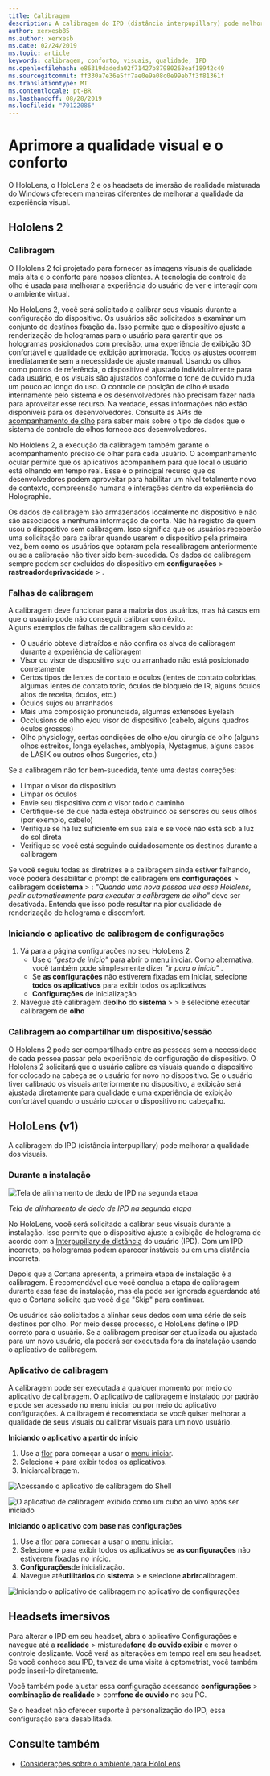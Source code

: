 ```yaml
---
title: Calibragem
description: A calibragem do IPD (distância interpupillary) pode melhorar a qualidade dos visuais. Os headsets do HoloLens e do Windows Mixed realm de imersão oferecem maneiras de personalizar o IPD.
author: xerxesb85
ms.author: xerxesb
ms.date: 02/24/2019
ms.topic: article
keywords: calibragem, conforto, visuais, qualidade, IPD
ms.openlocfilehash: e86319dadeda02f71427b87980268eaf18942c49
ms.sourcegitcommit: ff330a7e36e5ff7ae0e9a08c0e99eb7f3f81361f
ms.translationtype: MT
ms.contentlocale: pt-BR
ms.lasthandoff: 08/28/2019
ms.locfileid: "70122086"
---
```

# <a name="improve-visual-quality-and-comfort"></a>Aprimore a qualidade visual e o conforto
O HoloLens, o HoloLens 2 e os headsets de imersão de realidade misturada do Windows oferecem maneiras diferentes de melhorar a qualidade da experiência visual. 

## <a name="hololens-2"></a>Hololens 2

### <a name="calibration"></a>Calibragem

O Hololens 2 foi projetado para fornecer as imagens visuais de qualidade mais alta e o conforto para nossos clientes. A tecnologia de controle de olho é usada para melhorar a experiência do usuário de ver e interagir com o ambiente virtual.  

No HoloLens 2, você será solicitado a calibrar seus visuais durante a configuração do dispositivo. Os usuários são solicitados a examinar um conjunto de destinos fixação da. Isso permite que o dispositivo ajuste a renderização de hologramas para o usuário para garantir que os hologramas posicionados com precisão, uma experiência de exibição 3D confortável e qualidade de exibição aprimorada. Todos os ajustes ocorrem imediatamente sem a necessidade de ajuste manual. Usando os olhos como pontos de referência, o dispositivo é ajustado individualmente para cada usuário, e os visuais são ajustados conforme o fone de ouvido muda um pouco ao longo do uso. O controle de posição de olho é usado internamente pelo sistema e os desenvolvedores não precisam fazer nada para aproveitar esse recurso. Na verdade, essas informações não estão disponíveis para os desenvolvedores.
Consulte as APIs de [acompanhamento de olho](https://docs.microsoft.com/en-us/uwp/api/windows.perception.people.eyespose) para saber mais sobre o tipo de dados que o sistema de controle de olhos fornece aos desenvolvedores.

No Hololens 2, a execução da calibragem também garante o acompanhamento preciso de olhar para cada usuário. O acompanhamento ocular permite que os aplicativos acompanhem para que local o usuário está olhando em tempo real. Esse é o principal recurso que os desenvolvedores podem aproveitar para habilitar um nível totalmente novo de contexto, compreensão humana e interações dentro da experiência do Holographic.  

Os dados de calibragem são armazenados localmente no dispositivo e não são associados a nenhuma informação de conta. Não há registro de quem usou o dispositivo sem calibragem. Isso significa que os usuários receberão uma solicitação para calibrar quando usarem o dispositivo pela primeira vez, bem como os usuários que optaram pela rescalibragem anteriormente ou se a calibração não tiver sido bem-sucedida. Os dados de calibragem sempre podem ser excluídos do dispositivo em **configurações** > **rastreador**de**privacidade** > . 

### <a name="calibration-failures"></a>Falhas de calibragem
A calibragem deve funcionar para a maioria dos usuários, mas há casos em que o usuário pode não conseguir calibrar com êxito.  
Alguns exemplos de falhas de calibragem são devido a:
- O usuário obteve distraídos e não confira os alvos de calibragem durante a experiência de calibragem
- Visor ou visor de dispositivo sujo ou arranhado não está posicionado corretamente 
- Certos tipos de lentes de contato e óculos (lentes de contato coloridas, algumas lentes de contato toric, óculos de bloqueio de IR, alguns óculos altos de receita, óculos, etc.)
- Óculos sujos ou arranhados
- Mais uma composição pronunciada, algumas extensões Eyelash
- Occlusions de olho e/ou visor do dispositivo (cabelo, alguns quadros óculos grossos)
- Olho physiology, certas condições de olho e/ou cirurgia de olho (alguns olhos estreitos, longa eyelashes, amblyopia, Nystagmus, alguns casos de LASIK ou outros olhos Surgeries, etc.)

Se a calibragem não for bem-sucedida, tente uma destas correções: 
- Limpar o visor do dispositivo
- Limpar os óculos
- Envie seu dispositivo com o visor todo o caminho
- Certifique-se de que nada esteja obstruindo os sensores ou seus olhos (por exemplo, cabelo) 
- Verifique se há luz suficiente em sua sala e se você não está sob a luz do sol direta
- Verifique se você está seguindo cuidadosamente os destinos durante a calibragem

Se você seguiu todas as diretrizes e a calibragem ainda estiver falhando, você poderá desabilitar o prompt de calibragem em **configurações** > calibragem do**sistema** > : *"Quando uma nova pessoa usa esse Hololens, pedir automaticamente para executar a calibragem de olho"* deve ser desativada. Entenda que isso pode resultar na pior qualidade de renderização de holograma e discomfort.

### <a name="launching-the-calibration-app-from-settings"></a>Iniciando o aplicativo de calibragem de configurações
1. Vá para a página configurações no seu HoloLens 2
    * Use o *"gesto de início"* para abrir o [menu iniciar](navigating-the-windows-mixed-reality-home.md#start-menu). Como alternativa, você também pode simplesmente dizer *"ir para o início"* .
    * Se **as configurações** não estiverem fixadas em Iniciar, selecione **todos os aplicativos** para exibir todos os aplicativos
    * **Configurações** de inicialização
2. Navegue até calibragem de**olho** do **sistema** >  > e selecione executar calibragem de **olho**


### <a name="calibration-when-sharing-a-devicesession"></a>Calibragem ao compartilhar um dispositivo/sessão
O Hololens 2 pode ser compartilhado entre as pessoas sem a necessidade de cada pessoa passar pela experiência de configuração do dispositivo.
O Hololens 2 solicitará que o usuário calibre os visuais quando o dispositivo for colocado na cabeça se o usuário for novo no dispositivo. Se o usuário tiver calibrado os visuais anteriormente no dispositivo, a exibição será ajustada diretamente para qualidade e uma experiência de exibição confortável quando o usuário colocar o dispositivo no cabeçalho. 


## <a name="hololens-v1"></a>HoloLens (v1)
A calibragem do IPD (distância interpupillary) pode melhorar a qualidade dos visuais.

### <a name="during-setup"></a>Durante a instalação

![Tela de alinhamento de dedo de IPD na segunda etapa](images/ipd-finger-alignment-300px.jpg)<br>

*Tela de alinhamento de dedo de IPD na segunda etapa*

No HoloLens, você será solicitado a calibrar seus visuais durante a instalação. Isso permite que o dispositivo ajuste a exibição de holograma de acordo com a [Interpupillary de distância](https://en.wikipedia.org/wiki/Interpupillary_distance) do usuário (IPD). Com um IPD incorreto, os hologramas podem aparecer instáveis ou em uma distância incorreta.

Depois que a Cortana apresenta, a primeira etapa de instalação é a calibragem. É recomendável que você conclua a etapa de calibragem durante essa fase de instalação, mas ela pode ser ignorada aguardando até que o Cortana solicite que você diga "Skip" para continuar.

Os usuários são solicitados a alinhar seus dedos com uma série de seis destinos por olho. Por meio desse processo, o HoloLens define o IPD correto para o usuário. Se a calibragem precisar ser atualizada ou ajustada para um novo usuário, ela poderá ser executada fora da instalação usando o aplicativo de calibragem.

### <a name="calibration-app"></a>Aplicativo de calibragem

A calibragem pode ser executada a qualquer momento por meio do aplicativo de calibragem. O aplicativo de calibragem é instalado por padrão e pode ser acessado no menu iniciar ou por meio do aplicativo configurações. A calibragem é recomendada se você quiser melhorar a qualidade de seus visuais ou calibrar visuais para um novo usuário.

**Iniciando o aplicativo a partir do início**
1. Use a [flor](gestures.md#bloom) para começar a usar o [menu iniciar](navigating-the-windows-mixed-reality-home.md#start-menu).
2. Selecione **+** para exibir todos os aplicativos.
3. Iniciarcalibragem.

![Acessando o aplicativo de calibragem do Shell](images/calibration-shell.png)

![O aplicativo de calibragem exibido como um cubo ao vivo após ser iniciado](images/calibration-livecube-200px.png)

**Iniciando o aplicativo com base nas configurações**
1. Use a [flor](gestures.md#bloom) para começar a usar o [menu iniciar](navigating-the-windows-mixed-reality-home.md#start-menu).
2. Selecione **+** para exibir todos os aplicativos se **as configurações** não estiverem fixadas no início.
3. **Configurações**de inicialização.
4. Navegue até**utilitários** do **sistema** > e selecione **abrir**calibragem.

![Iniciando o aplicativo de calibragem no aplicativo de configurações](images/calibration-settings-500px.jpg)


## <a name="immersive-headsets"></a>Headsets imersivos

Para alterar o IPD em seu headset, abra o aplicativo Configurações e navegue até a **realidade** > misturada**fone de ouvido exibir** e mover o controle deslizante. Você verá as alterações em tempo real em seu headset. Se você conhece seu IPD, talvez de uma visita à optometrist, você também pode inseri-lo diretamente.

Você também pode ajustar essa configuração acessando **configurações** > **combinação de realidade** > com**fone de ouvido** no seu PC.

Se o headset não oferecer suporte à personalização do IPD, essa configuração será desabilitada.

## <a name="see-also"></a>Consulte também
* [Considerações sobre o ambiente para HoloLens](environment-considerations-for-hololens.md)

